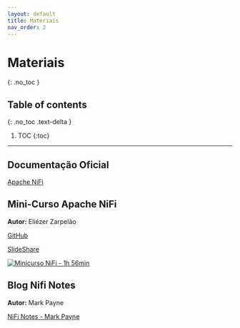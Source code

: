 ```yaml
---
layout: default
title: Materiais
nav_order: 2
---
```


# Materiais
{: .no_toc }

## Table of contents
{: .no_toc .text-delta }

1. TOC
{:toc}

---

## Documentação Oficial
<a href="https://nifi.apache.org/" target="_blank">Apache NiFi</a>

## Mini-Curso Apache NiFi

**Autor:** Eliézer Zarpelão

[GitHub](https://github.com/elizarp/nifi-unaerp)

[SlideShare](https://www.slideshare.net/elizarp3/unaerp-0411-digerindo-dados-com-apache-nifi)

[![Minicurso NiFi - 1h 56min](https://img.youtube.com/vi/RHnGinL2TEc/0.jpg)](https://www.youtube.com/watch?v=RHnGinL2TEc)

## Blog Nifi Notes

**Autor:** Mark Payne

<a href="https://medium.com/@nifi.notes/" target="_blank">NiFi Notes - Mark Payne</a>
